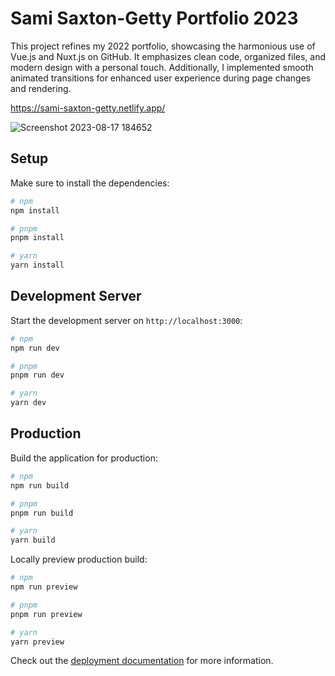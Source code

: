 # Sami Saxton-Getty Portfolio 2023

This project refines my 2022 portfolio, showcasing the harmonious use of Vue.js and Nuxt.js on GitHub. It emphasizes clean code, organized files, and modern design with a personal touch. Additionally, I implemented smooth animated transitions for enhanced user experience during page changes and rendering. 

https://sami-saxton-getty.netlify.app/

![Screenshot 2023-08-17 184652](https://github.com/saxgetty/Sami_Portfolio_2023/assets/67216252/7571a8ef-987c-4d1f-88ec-9e388143afe0)

## Setup

Make sure to install the dependencies:

```bash
# npm
npm install

# pnpm
pnpm install

# yarn
yarn install
```

## Development Server

Start the development server on `http://localhost:3000`:

```bash
# npm
npm run dev

# pnpm
pnpm run dev

# yarn
yarn dev
```

## Production

Build the application for production:

```bash
# npm
npm run build

# pnpm
pnpm run build

# yarn
yarn build
```

Locally preview production build:

```bash
# npm
npm run preview

# pnpm
pnpm run preview

# yarn
yarn preview
```

Check out the [deployment documentation](https://nuxt.com/docs/getting-started/deployment) for more information.
